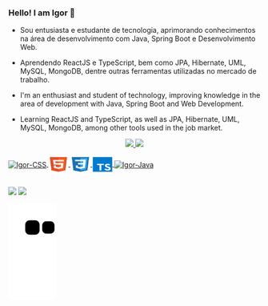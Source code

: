 ### Hello! I am Igor 👋



- Sou entusiasta e estudante de tecnologia, aprimorando conhecimentos na área de desenvolvimento com Java, Spring Boot e Desenvolvimento Web.
- Aprendendo ReactJS e TypeScript, bem como JPA, Hibernate, UML, MySQL, MongoDB, dentre outras ferramentas utilizadas no mercado de trabalho.

- I'm an enthusiast and student of technology, improving knowledge in the area of ​​development with Java, Spring Boot and Web Development.
- Learning ReactJS and TypeScript, as well as JPA, Hibernate, UML, MySQL, MongoDB, among other tools used in the job market.

<div align="center">
  <a href="https://github.com/Achette">
  <img height="180em" src="https://github-readme-stats.vercel.app/api?username=Achette&show_icons=true&theme=dark&include_all_commits=true&count_private=true"/>
  <img height="180em" src="https://github-readme-stats.vercel.app/api/top-langs/?username=Achette&layout=compact&langs_count=7&theme=dark"/>
</div>
</div>
<div style="display: inline_block"><br>
  <img img align="center" alt="Igor-CSS" height="30" width="40" src="https://cdn.jsdelivr.net/gh/devicons/devicon/icons/javascript/javascript-original.svg" />  
  <img align="center" alt="Igor-HTML" height="30" width="40" src="https://raw.githubusercontent.com/devicons/devicon/master/icons/html5/html5-original.svg">
  <img align="center" alt="Igor-CSS" height="30" width="40" src="https://raw.githubusercontent.com/devicons/devicon/master/icons/css3/css3-original.svg">
  <img align="center" alt="Igor-Ts" height="30" width="40" src="https://raw.githubusercontent.com/devicons/devicon/master/icons/typescript/typescript-plain.svg">
  <img align="center" alt="Igor-Java" height="30" width="40" src="https://cdn.jsdelivr.net/gh/devicons/devicon/icons/java/java-original.svg" />
</div>

##

<div> 
  <a href = "mailto:iggys.achete@gmail.com"><img src="https://img.shields.io/badge/-Gmail-%23333?style=for-the-badge&logo=gmail&logoColor=white" target="_blank"></a>
  <a href="https://www.linkedin.com/in/igor-achete/" target="_blank"><img src="https://img.shields.io/badge/-LinkedIn-%230077B5?style=for-the-badge&logo=linkedin&logoColor=white" target="_blank"></a> 
 
  ![Snake animation](https://github.com/Achette/Achette/blob/output/github-contribution-grid-snake.svg)
 
</div>
